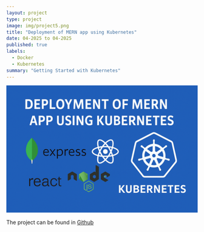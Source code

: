 ```yaml
---
layout: project
type: project
image: img/project5.png
title: "Deployment of MERN app using Kubernetes"
date: 04-2025 to 04-2025
published: true
labels:
  - Docker
  - Kubernetes
summary: "Getting Started with Kubernetes"
---
```


<img class="img-fluid" src="../img/kubernetesBanner.png">



The project can be found in [Github](https://github.com/ShuvamAich/KUBE-MERN)
